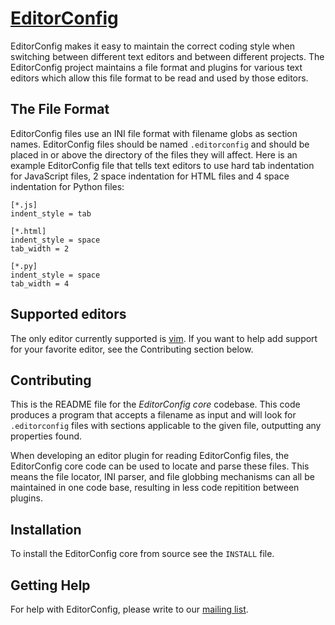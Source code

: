 [EditorConfig][]
==============

EditorConfig makes it easy to maintain the correct coding style when switching
between different text editors and between different projects.  The
EditorConfig project maintains a file format and plugins for various text
editors which allow this file format to be read and used by those editors.


The File Format
---------------

EditorConfig files use an INI file format with filename globs as section names.
EditorConfig files should be named `.editorconfig` and should be placed in or
above the directory of the files they will affect.  Here is an example
EditorConfig file that tells text editors to use hard tab indentation for
JavaScript files, 2 space indentation for HTML files and 4 space indentation
for Python files:

    [*.js]
    indent_style = tab

    [*.html]
    indent_style = space
    tab_width = 2

    [*.py]
    indent_style = space
    tab_width = 4


Supported editors
-----------------

The only editor currently supported is [vim][].  If you want to help
add support for your favorite editor, see the Contributing section below.


Contributing
------------

This is the README file for the *EditorConfig core* codebase.  This code
produces a program that accepts a filename as input and will look for
`.editorconfig` files with sections applicable to the given file, outputting
any properties found.

When developing an editor plugin for reading EditorConfig files, the
EditorConfig core code can be used to locate and parse these files.  This means
the file locator, INI parser, and file globbing mechanisms can all be
maintained in one code base, resulting in less code repitition between plugins.


Installation
------------

To install the EditorConfig core from source see the `INSTALL` file.


Getting Help
------------

For help with EditorConfig, please write to our [mailing list][].


[EditorConfig]: http://treyhunner.github.com/editorconfig "EditorConfig Homepage"
[mailing list]: http://groups.google.com/group/editorconfig "EditorConfig mailing list"
[vim]: https://github.com/treyhunner/editorconfig-vim "EditorConfig vim plugin"
